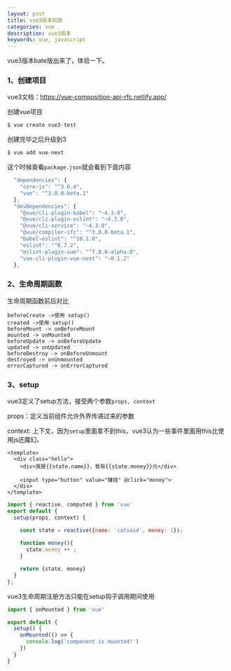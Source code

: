 ```yaml
---
layout: post
title: vue3版本初尝
categories: vue
description: vue3版本
keywords: vue, javascript
---
```


vue3版本bate版出来了，体验一下。

### 1、创建项目

vue3文档：https://vue-composition-api-rfc.netlify.app/

创建vue项目

```js
$ vue create vue3-test
```

创建完毕之后升级到3

```js
$ vue add vue-next
```

这个时候查看`package.json`就会看到下面内容

```js
  "dependencies": {
    "core-js": "^3.6.4",
    "vue": "^3.0.0-beta.1"
  },
  "devDependencies": {
    "@vue/cli-plugin-babel": "~4.3.0",
    "@vue/cli-plugin-eslint": "~4.3.0",
    "@vue/cli-service": "~4.3.0",
    "@vue/compiler-sfc": "^3.0.0-beta.1",
    "babel-eslint": "^10.1.0",
    "eslint": "^6.7.2",
    "eslint-plugin-vue": "^7.0.0-alpha.0",
    "vue-cli-plugin-vue-next": "~0.1.2"
  },
```

### 2、生命周期函数

生命周期函数前后对比

```
beforeCreate ->使用 setup()
created ->使用 setup()
beforeMount -> onBeforeMount
mounted -> onMounted
beforeUpdate -> onBeforeUpdate
updated -> onUpdated
beforeDestroy -> onBeforeUnmount
destroyed -> onUnmounted
errorCaptured -> onErrorCaptured
```

### 3、setup

vue3定义了setup方法，接受两个参数`props, context`

props：定义当前组件允许外界传递过来的参数

context: 上下文，因为`setup`里面拿不到this，vue3认为一些事件里面用this比使用js还魔幻。

```
<template>
  <div class="hello">
    <div>我是{{state.name}}，我有{{state.money}}元</div>

    <input type="button" value="赚钱" @click="money">
  </div>
</template>
```

```js
import { reactive, computed } from 'vue'
export default {
  setup(props, context) {

    const state = reactive({name: 'catsaid', money: 1});
    
    function money(){
      state.money ++ ;
    }

    return {state, money}
  }
};
```

vue3生命周期注册方法只能在setup钩子调用期间使用

```js
import { onMounted } from 'vue'

export default {
  setup() {
    onMounted(() => {
      console.log('component is mounted!')
    })
  }
}
```


